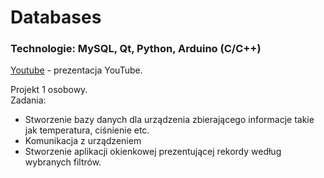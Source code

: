 # Databases 

### Technologie: MySQL, Qt, Python, Arduino (C/C++)

[Youtube](https://youtu.be/Ghi_OZsOplU) - prezentacja YouTube.

Projekt 1 osobowy.  
Zadania:
- Stworzenie bazy danych dla urządzenia zbierającego informacje takie jak temperatura, ciśnienie etc.
- Komunikacja z urządzeniem
- Stworzenie aplikacji okienkowej prezentującej rekordy według wybranych filtrów.
